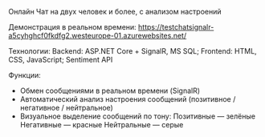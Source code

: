 Онлайн Чат на двух человек и более, с анализом настроений

Демонстрация в реальном времени: https://testchatsignalr-a5cyhghcf0fkdfg2.westeurope-01.azurewebsites.net/

Технологии:
Backend: ASP.NET Core + SignalR, MS SQL;
Frontend: HTML, CSS, JavaScript;
Sentiment API

Функции:
 - Обмен сообщениями в реальном времени (SignalR)
 - Автоматический анализ настроения сообщений (позитивное / негативное / нейтральное)
 - Визуальное выделение сообщений по тону:
  Позитивные — зелёные
  Негативные — красные
  Нейтральные — серые


